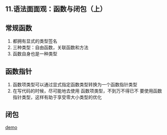 ## 11.语法面面观：函数与闭包（上）

## 常规函数

1. 都拥有显式的类型签名
2. 三种类型：自由函数，关联函数和方法
3. 函数自身也是一种类型

## 函数指针

1. 函数项类型可以通过显式指定函数类型转换为一个函数指针类型
2. 在写代码的时候，尽可能地去使用 函数项类型，不到万不得已不
要使用函数指针类型，这样有助于享受零大小类型的优化

## 闭包

[demo](./demo/11.rs)